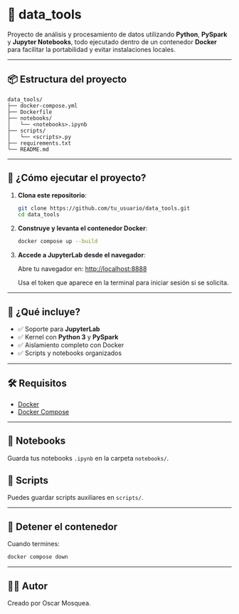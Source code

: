 # 🧰 data_tools

Proyecto de análisis y procesamiento de datos utilizando **Python**, **PySpark** y **Jupyter Notebooks**, todo ejecutado dentro de un contenedor **Docker** para facilitar la portabilidad y evitar instalaciones locales.

---

## 📦 Estructura del proyecto

```
data_tools/
├── docker-compose.yml
├── Dockerfile
├── notebooks/
│   └── <notebooks>.ipynb
├── scripts/
│   └── <scripts>.py
├── requirements.txt
└── README.md
```

---

## 🚀 ¿Cómo ejecutar el proyecto?

1. **Clona este repositorio**:

   ```bash
   git clone https://github.com/tu_usuario/data_tools.git
   cd data_tools
   ```

2. **Construye y levanta el contenedor Docker**:

   ```bash
   docker compose up --build
   ```

3. **Accede a JupyterLab desde el navegador**:

   Abre tu navegador en: [http://localhost:8888](http://localhost:8888)

   Usa el token que aparece en la terminal para iniciar sesión si se solicita.

---

## 📔 ¿Qué incluye?

- ✅ Soporte para **JupyterLab**
- ✅ Kernel con **Python 3** y **PySpark**
- ✅ Aislamiento completo con Docker
- ✅ Scripts y notebooks organizados

---

## 🛠 Requisitos

- [Docker](https://www.docker.com/)
- [Docker Compose](https://docs.docker.com/compose/)

---

## 📁 Notebooks

Guarda tus notebooks `.ipynb` en la carpeta `notebooks/`.

## 📜 Scripts

Puedes guardar scripts auxiliares en `scripts/`.

---

## 🧼 Detener el contenedor

Cuando termines:

```bash
docker compose down
```

---

## 🧑‍💻 Autor

Creado por Oscar Mosquea.  

